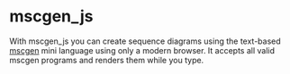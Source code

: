 mscgen_js
=========

With mscgen_js you can create sequence diagrams using the text-based [mscgen][1] mini language 
using only a modern browser. It accepts all valid mscgen programs and renders them while you
type.



[1]: http://www.mcternan.me.uk/mscgen/index.html
